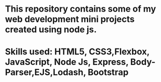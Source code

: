 # This repository contains some of my web development  mini projects created using node js.
# Skills used: HTML5, CSS3,Flexbox, JavaScript, Node Js, Express, Body-Parser,EJS,Lodash, Bootstrap
